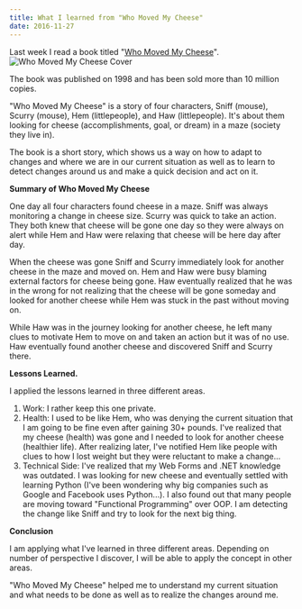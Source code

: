 ```yaml
---
title: What I learned from "Who Moved My Cheese"
date: 2016-11-27
---
```


Last week I read a book titled "[Who Moved My Cheese](https://www.amazon.com/Who-Moved-My-Cheese-Amazing/dp/0399144463/ref=sr_1_1?ie=UTF8&qid=1480022666&sr=8-1&keywords=who+moved+my+cheese)".![Who Moved My Cheese Cover](./images/Who-Moved-My-Cheese-Cover-232x300.jpg)

The book was published on 1998 and has been sold more than 10 million copies.

"Who Moved My Cheese" is a story of four characters, Sniff (mouse), Scurry (mouse), Hem (littlepeople), and Haw (littlepeople). It's about them looking for cheese (accomplishments, goal, or dream) in a maze (society they live in).

The book is a short story, which shows us a way on how to adapt to changes and where we are in our current situation as well as to learn to detect changes around us and make a quick decision and act on it.

**Summary of Who Moved My Cheese**

One day all four characters found cheese in a maze. Sniff was always monitoring a change in cheese size. Scurry was quick to take an action. They both knew that cheese will be gone one day so they were always on alert while Hem and Haw were relaxing that cheese will be here day after day.

When the cheese was gone Sniff and Scurry immediately look for another cheese in the maze and moved on. Hem and Haw were busy blaming external factors for cheese being gone. Haw eventually realized that he was in the wrong for not realizing that the cheese will be gone someday and looked for another cheese while Hem was stuck in the past without moving on.

While Haw was in the journey looking for another cheese, he left many clues to motivate Hem to move on and taken an action but it was of no use. Haw eventually found another cheese and discovered Sniff and Scurry there.

**Lessons Learned.**

I applied the lessons learned in three different areas.

1. Work: I rather keep this one private.
2. Health: I used to be like Hem, who was denying the current situation that I am going to be fine even after gaining 30+ pounds. I've realized that my cheese (health) was gone and I needed to look for another cheese (healthier life). After realizing later, I've notified Hem like people with clues to how I lost weight but they were reluctant to make a change...
3. Technical Side: I've realized that my Web Forms and .NET knowledge was outdated. I was looking for new cheese and eventually settled with learning Python (I've been wondering why big companies such as Google and Facebook uses Python...). I also found out that many people are moving toward "Functional Programming" over OOP. I am detecting the change like Sniff and try to look for the next big thing.

**Conclusion**

I am applying what I've learned in three different areas. Depending on number of perspective I discover, I will be able to apply the concept in other areas.

"Who Moved My Cheese" helped me to understand my current situation and what needs to be done as well as to realize the changes around me.
